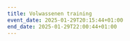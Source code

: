 ```yaml
---
title: Volwassenen training
event_date: 2025-01-29T20:15:44+01:00
end_date: 2025-01-29T22:00:44+01:00
---
```

